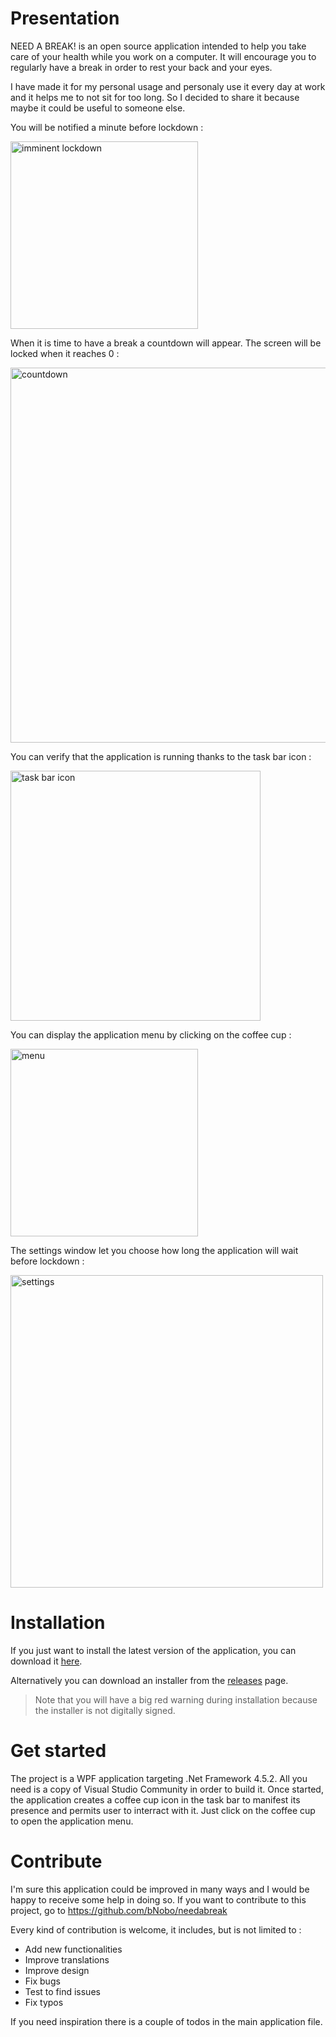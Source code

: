 ﻿# Presentation
NEED A BREAK! is an open source application intended to help you take care of your health while you work on a computer. 
It will encourage you to regularly have a break in order to rest your back and your eyes.

I have made it for my personal usage and personaly use it every day at work and it helps me to not sit for too long. So I decided to share it because maybe it could be useful to someone else.

You will be notified a minute before lockdown :

<img src="https://bnobo.github.io/needabreak/Captures/imminent_lockdown.jpg" alt="imminent lockdown" width="300" />

When it is time to have a break a countdown will appear. The screen will be locked when it reaches 0 :

<img src="https://bnobo.github.io/needabreak/Captures/mainwindow.gif" alt="countdown" width="600" />

You can verify that the application is running thanks to the task bar icon : 

<img src="https://bnobo.github.io/needabreak/Captures/taskbar.jpg" alt="task bar icon" width="400" />

You can display the application menu by clicking on the coffee cup :

<img src="https://bnobo.github.io/needabreak/Captures/menu.jpg" alt="menu" width="300" />

The settings window let you choose how long the application will wait before lockdown :

<img src="https://bnobo.github.io/needabreak/Captures/settings.jpg" alt="settings" width="500" />

# Installation
If you just want to install the latest version of the application, you can download it [here](https://bnobo.github.io/needabreak/NeedABreak/publish/setup.exe).

Alternatively you can download an installer from the [releases](https://github.com/bNobo/needabreak/releases) page.

> Note that you will have a big red warning during installation because the installer is not digitally signed.

# Get started
The project is a WPF application targeting .Net Framework 4.5.2. All you need is a copy of Visual Studio Community in order to build it.
Once started, the application creates a coffee cup icon in the task bar to manifest its presence and permits user to interract with it. 
Just click on the coffee cup to open the application menu.

# Contribute
I'm sure this application could be improved in many ways and I would be happy to receive some help in doing so. If you want to contribute to this project, go to https://github.com/bNobo/needabreak

Every kind of contribution is welcome, it includes, but is not limited to :
* Add new functionalities
* Improve translations
* Improve design
* Fix bugs
* Test to find issues
* Fix typos

If you need inspiration there is a couple of todos in the main application file.
